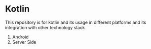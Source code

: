 # Kotlin

This repository is for kotlin and its usage in different platforms and its integration with other technology stack
1. Android
2. Server Side
